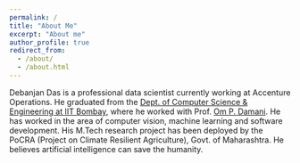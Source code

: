 ```yaml
---
permalink: /
title: "About Me"
excerpt: "About me"
author_profile: true
redirect_from: 
  - /about/
  - /about.html
---
```


Debanjan Das is a professional data scientist currently working at Accenture Operations. He graduated from the [Dept. of Computer Science & Engineering at IIT Bombay](https://www.cse.iitb.ac.in/), where he worked with Prof. [Om P. Damani](https://www.cse.iitb.ac.in/~damani/). He has worked in the area of computer vision, machine learning and software development. His M.Tech research project has been deployed by the PoCRA (Project on Climate Resilient Agriculture), Govt. of Maharashtra. He believes artificial intelligence can save the humanity.


